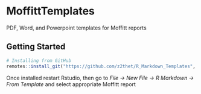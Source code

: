 # MoffittTemplates  

PDF, Word, and Powerpoint templates for Moffitt reports

## Getting Started


```r
# Installing from GitHub
remotes::install_git("https://github.com/z2thet/R_Markdown_Templates", build_opts = NULL)

```

Once installed restart Rstudio, then go to *File -> New File -> R Markdown -> From Template* and select appropriate Moffitt report

